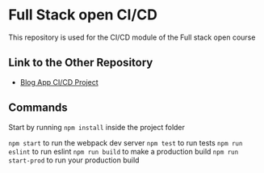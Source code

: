 # Full Stack open CI/CD

This repository is used for the CI/CD module of the Full stack open course

## Link to the Other Repository

- [Blog App CI/CD Project](https://github.com/villenattinen/fullstack-open-cicd-project)

## Commands

Start by running `npm install` inside the project folder

`npm start` to run the webpack dev server
`npm test` to run tests
`npm run eslint` to run eslint
`npm run build` to make a production build
`npm run start-prod` to run your production build
